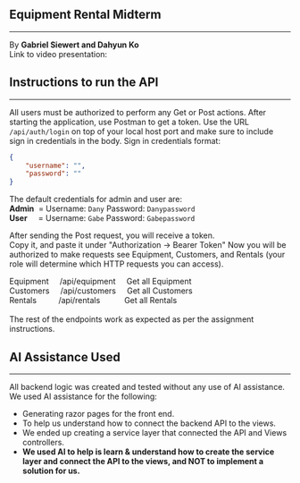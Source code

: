 ## Equipment Rental Midterm

---
By **Gabriel Siewert and Dahyun Ko** <br>
Link to video presentation: 
## Instructions to run the API

---
All users must be authorized to perform any Get or Post actions.
After starting the application, use Postman to get a token.
Use the URL ```/api/auth/login``` on top of your local host port and make sure to include sign in credentials in the body.
Sign in credentials format:
```json
{
    "username": "",
    "password": ""
}
```
The default credentials for admin and user are:
<br>
**Admin** &nbsp;= Username: ```Dany``` Password: ```Danypassword``` <br>
**User**&nbsp;&nbsp;&nbsp;&nbsp; = Username: ```Gabe``` Password: ```Gabepassword``` <br>

After sending the Post request, you will receive a token.<br>Copy it, and paste it under "Authorization -> Bearer Token"
Now you will be authorized to make requests see Equipment, Customers, and Rentals (your role will determine which HTTP requests you can access).

Equipment  &nbsp;  &nbsp; /api/equipment     &nbsp; &nbsp;     Get all Equipment <br>
Customers  &nbsp;  &nbsp; /api/customers     &nbsp; &nbsp;     Get all Customers <br>
Rentals  &nbsp; &nbsp;&nbsp;&nbsp;&nbsp; &nbsp; /api/rentals     &nbsp; &nbsp; &nbsp;&nbsp;&nbsp;&nbsp;&nbsp;    Get all Rentals <br>
<br>
The rest of the endpoints work as expected as per the assignment instructions.<br>

## AI Assistance Used

---
All backend logic was created and tested without any use of AI assistance. <br>
We used AI assistance for the following:<br>
- Generating razor pages for the front end.<br>
- To help us understand how to connect the backend API to the views.<br>
- We ended up creating a service layer that connected the API and Views controllers. <br>
- **We used AI to help is learn & understand how to create the service layer and connect the API to the views, and NOT to implement a solution for us.** <br>